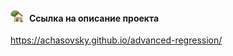 <!-- ## Комбинирование регрессионного анализа и машинного обучения для повышения интерпретируемости модели -->

<!-- ### Описание проекта
https://achasovsky.github.io/advanced-regression/ -->

<!-- ### [<img src='docs/img/logo-house.png' valign='-0.1em' width='20'>](https://achasovsky.github.io/advanced-regression/) &nbsp; <a href='https://achasovsky.github.io/autoregression-boosting/'>Ссылка на описание проекта</a> -->

#### [<img src='docs/img/logo-house.png' valign='-0.08em' width='20'>](https://achasovsky.github.io/advanced-regression/) &nbsp; Ссылка на описание проекта <br>
https://achasovsky.github.io/advanced-regression/

